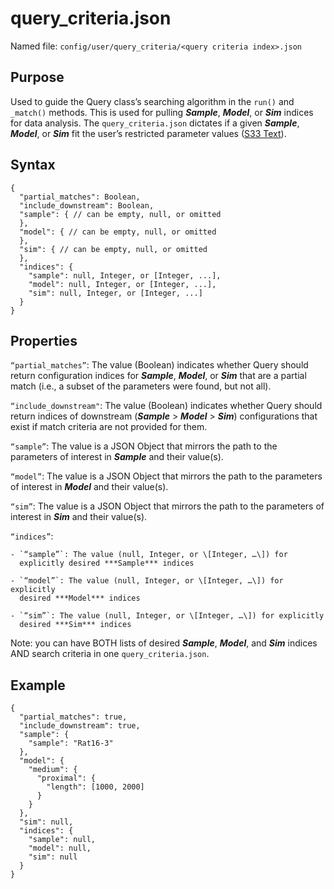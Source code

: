 
# query\_criteria.json

Named file: `config/user/query_criteria/<query criteria
  index>.json`

## Purpose
Used to guide the Query class’s searching algorithm in the
  `run()` and `_match()` methods. This is used for pulling ***Sample***,
  ***Model***, or ***Sim*** indices for data analysis. The
  `query_criteria.json` dictates if a given ***Sample***, ***Model***,
  or ***Sim*** fit the user’s restricted parameter values ([S33 Text](S33-Data-analysis-tools)).

## Syntax
  ```
  {
    "partial_matches": Boolean,
    "include_downstream": Boolean,
    "sample": { // can be empty, null, or omitted
    },
    "model": { // can be empty, null, or omitted
    },
    "sim": { // can be empty, null, or omitted
    },
    "indices": {
      "sample": null, Integer, or [Integer, ...],
      "model": null, Integer, or [Integer, ...],
      "sim": null, Integer, or [Integer, ...]
    }
  }
  ```
## Properties

  `“partial_matches”`: The value (Boolean) indicates whether Query should
  return configuration indices for ***Sample***, ***Model***, or ***Sim***
  that are a partial match (i.e., a subset of the parameters were found,
  but not all).

  `“include_downstream"`: The value (Boolean) indicates whether Query
  should return indices of downstream (***Sample*** \> ***Model*** \>
  ***Sim***) configurations that exist if match criteria are not provided
  for them.

  `“sample”`: The value is a JSON Object that mirrors the path to the
  parameters of interest in ***Sample*** and their value(s).

  `“model”`: The value is a JSON Object that mirrors the path to the
  parameters of interest in ***Model*** and their value(s).

  `“sim”`: The value is a JSON Object that mirrors the path to the
  parameters of interest in ***Sim*** and their value(s).

  `“indices”`: 

    - `“sample”`: The value (null, Integer, or \[Integer, …\]) for
      explicitly desired ***Sample*** indices

    - `“model”`: The value (null, Integer, or \[Integer, …\]) for explicitly
      desired ***Model*** indices

    - `“sim”`: The value (null, Integer, or \[Integer, …\]) for explicitly
      desired ***Sim*** indices

  Note: you can have BOTH lists of desired ***Sample***, ***Model***, and
  ***Sim*** indices AND search criteria in one `query_criteria.json`.

## Example
  ```
  {
    "partial_matches": true,
    "include_downstream": true,
    "sample": {
      "sample": "Rat16-3"
    },
    "model": {
      "medium": {
        "proximal": {
          "length": [1000, 2000]
        }
      }
    },
    "sim": null,
    "indices": {
      "sample": null,
      "model": null,
      "sim": null
    }
  }
  ```
